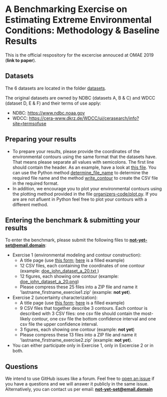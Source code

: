 # A Benchmarking Exercise on Estimating Extreme Environmental Conditions: Methodology & Baseline Results
This is the official respository for the excercise annouced at OMAE 2019 (**link to paper**).
## Datasets
The 6 datasets are located in the folder [datasets](https://github.com/ec-benchmark-organizers/ec-benchmark/tree/master/datasets).

The original datasets are owned by NDBC (datasets A, B & C) and WDCC (dataset D, E & F) and their terms of use apply:
* NDBC: https://www.ndbc.noaa.gov
* WDCC: https://cera-www.dkrz.de/WDCC/ui/cerasearch/info?site=termsofuse
## Preparing your results
* To prepare your results, please provide the coordinates of the environmental contours using the same format that the datasets have. That means please separate all values with semicolons. The first line should contain the header. As an example, have a look at [this file](https://github.com/ec-benchmark-organizers/ec-benchmark/blob/master/organizers-code/contour_coordinates/doe_john_dataset_a_1.txt). You can use the Python method [determine_file_name](https://github.com/ec-benchmark-organizers/ec-benchmark/blob/master/organizers-code/read_write.py#L47) to determine the required file name and the method [write_contour](https://github.com/ec-benchmark-organizers/ec-benchmark/blob/master/organizers-code/read_write.py#L104) to create the CSV file in the required format.
* In addition, we encourage you to plot your environmental contours using the plotting method provided in the file [organizers-code/plot.py](https://github.com/ec-benchmark-organizers/ec-benchmark/blob/master/organizers-code/plot.py). If you are are not afluent in Python feel free to plot your contours with a different method.
## Entering the benchmark & submitting your results
To enter the benchmark, please submit the following files to **not-yet-set@email.domain**:
* Exercise 1 (environmental modeling and contour construction):
  * A title page (use [this form](https://github.com/ec-benchmark-organizers/ec-benchmark/blob/master/EC_Benchmark_Exercise1.pdf); [here](https://github.com/ec-benchmark-organizers/ec-benchmark/blob/master/EC_Benchmark_Exercise1_Example.pdf) is a filled example)
  * 12 CSV files, each containing the coordinates of one contour (example: [doe_john_dataset_a_20.txt
](https://github.com/ec-benchmark-organizers/ec-benchmark/blob/master/organizers-code/doe_john_dataset_a_20.txt))
  * 12 figures, each showing one contour (example: [doe_john_dataset_a_20.png](https://github.com/ec-benchmark-organizers/ec-benchmark/blob/master/organizers-code/doe_john_dataset_a_20.png))
  * Please compress these 25 files into a ZIP file and name it 'lastname_firstname_exercise1.zip' (example: **not yet**).
* Exercise 2 (uncertainty characterization):
  * A title page (use [this form](https://github.com/ec-benchmark-organizers/ec-benchmark/blob/master/EC_Benchmark_Exercise2.pdf); [here](https://github.com/ec-benchmark-organizers/ec-benchmark/blob/master/EC_Benchmark_Exercise2_Example.pdf) is a filled example)
  * 9 CSV files that together describe 3 contours. Each contour is described with 3 CSV files: one csv file should contain the most-likely contour, one csv file the bottom confidence interval and one csv file the upper confidence interval.
  * 3 figures, each showing one contour (example: **not yet**)
  * Please compress these 13 files into a ZIP file and name it 'lastname_firstname_exercise2.zip' (example: **not yet**).
* You can either participate only in Exercise 1, only in Excercise 2 or in both.
## Questions
We intend to use GitHub issues like a forum. Feel free to [open an issue](https://github.com/ec-benchmark-organizers/ec-benchmark/issues/new) if you have a questions and we will answer it publicly in the same issue. Alternatively, you can contact us per email: **not-yet-set@email.domain**
